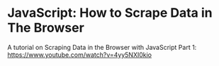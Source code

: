# JavaScript: How to Scrape Data in The Browser
A tutorial on Scraping Data in the Browser with JavaScript
Part 1: https://www.youtube.com/watch?v=4yy5NXI0kio
